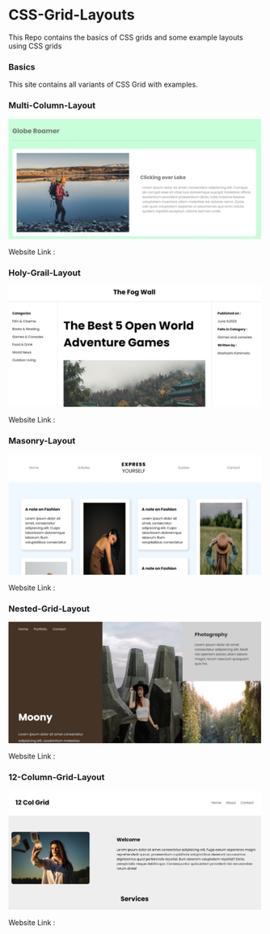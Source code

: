 # CSS-Grid-Layouts
This Repo contains the basics of CSS grids and some example layouts using CSS grids 


### Basics
This site contains all variants of CSS Grid with examples.


### Multi-Column-Layout

<img src="./assets/proj1.jpg" alt="proj1" style="width: 500px;"></img>

Website Link : 

### Holy-Grail-Layout

<img src="./assets/proj2.jpg" alt="proj2" style="width: 500px;"></img>

Website Link : 

### Masonry-Layout

<img src="./assets/proj3.jpg" alt="proj2" style="width: 500px;"></img>

Website Link : 

### Nested-Grid-Layout

<img src="./assets/proj4.jpg" alt="proj2" style="width: 500px;"></img>

Website Link : 

### 12-Column-Grid-Layout

<img src="./assets/proj5.jpg" alt="proj2" style="width: 500px;"></img>

Website Link : 
